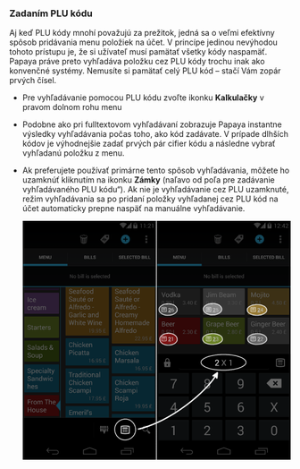 ### Zadaním PLU kódu

Aj keď PLU kódy mnohí považujú za prežitok, jedná sa o veľmi efektívny spôsob pridávania menu položiek na účet. V princípe jedinou nevýhodou tohoto prístupu je, že si užívateľ musí pamätať všetky kódy naspamäť. Papaya práve preto vyhľadáva položku cez PLU kódy trochu inak ako konvenčné systémy. Nemusíte si pamätať celý PLU kód – stačí Vám zopár prvých čísel.

* Pre vyhľadávanie pomocou PLU kódu zvoľte ikonku **Kalkulačky** v pravom dolnom rohu menu

* Podobne ako pri fulltextovom vyhľadávaní zobrazuje Papaya instantne výsledky vyhľadávania počas toho, ako kód zadávate. V prípade dlhších kódov je výhodnejšie zadať prvých pár cifier kódu a následne vybrať vyhľadanú položku z menu.

* Ak preferujete používať primárne tento spôsob vyhľadávania, môžete ho uzamknúť kliknutím na ikonku **Zámky** \(naľavo od poľa pre zadávanie vyhľadávaného PLU kódu“\). Ak nie je vyhľadávanie cez PLU uzamknuté, režim vyhľadávania sa po pridaní položky vyhľadanej cez PLU kód na účet automaticky prepne naspäť na manuálne vyhľadávanie. 

  ![](/assets/Vyhladanie_PLU_Kod.png)


